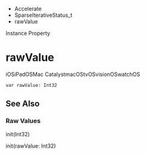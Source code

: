

- Accelerate
- SparseIterativeStatus_t
-  rawValue 

Instance Property

# rawValue

iOSiPadOSMac CatalystmacOStvOSvisionOSwatchOS

``` source
var rawValue: Int32
```

## See Also

### Raw Values

init(Int32)

init(rawValue: Int32)

